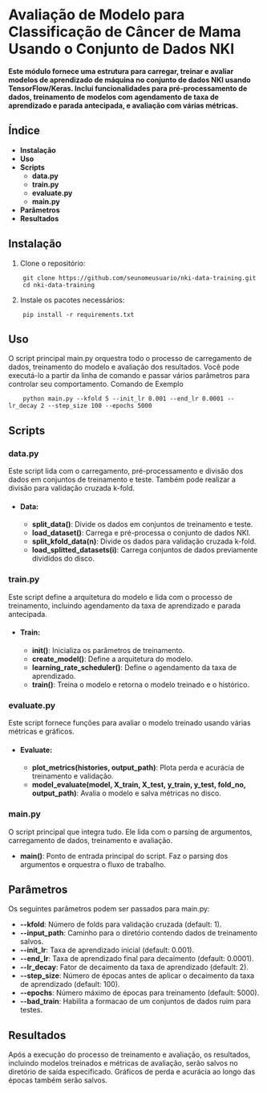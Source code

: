 # Avaliação de Modelo para Classificação de Câncer de Mama Usando o Conjunto de Dados NKI

**Este módulo fornece uma estrutura para carregar, treinar e avaliar modelos de aprendizado de máquina no conjunto de dados NKI usando TensorFlow/Keras. Inclui funcionalidades para pré-processamento de dados, treinamento de modelos com agendamento de taxa de aprendizado e parada antecipada, e avaliação com várias métricas.**

## Índice

- **Instalação**
- **Uso**
- **Scripts**
    - **data.py**
    - **train.py**
    - **evaluate.py**
    - **main.py**
- **Parâmetros**
- **Resultados**

## Instalação

1. Clone o repositório:

```
    git clone https://github.com/seunomeusuario/nki-data-training.git
    cd nki-data-training
```

2. Instale os pacotes necessários:

```
    pip install -r requirements.txt
```


## Uso

O script principal main.py orquestra todo o processo de carregamento de dados, treinamento do modelo e avaliação dos resultados. Você pode executá-lo a partir da linha de comando e passar vários parâmetros para controlar seu comportamento.
Comando de Exemplo

```
    python main.py --kfold 5 --init_lr 0.001 --end_lr 0.0001 --lr_decay 2 --step_size 100 --epochs 5000
```


## Scripts

### data.py

Este script lida com o carregamento, pré-processamento e divisão dos dados em conjuntos de treinamento e teste. Também pode realizar a divisão para validação cruzada k-fold.

- #### Data:
    - **split_data()**: Divide os dados em conjuntos de treinamento e teste.
    - **load_dataset()**: Carrega e pré-processa o conjunto de dados NKI.
    - **split_kfold_data(n)**: Divide os dados para validação cruzada k-fold.
    - **load_splitted_datasets(i)**: Carrega conjuntos de dados previamente divididos do disco.

### train.py

Este script define a arquitetura do modelo e lida com o processo de treinamento, incluindo agendamento da taxa de aprendizado e parada antecipada.


- #### Train:
    - **__init__()**: Inicializa os parâmetros de treinamento.
    - **create_model()**: Define a arquitetura do modelo.
    - **learning_rate_scheduler()**: Define o agendamento da taxa de aprendizado.
    - **train()**: Treina o modelo e retorna o modelo treinado e o histórico.

### evaluate.py

Este script fornece funções para avaliar o modelo treinado usando várias métricas e gráficos.

- #### Evaluate:
    - **plot_metrics(histories, output_path)**: Plota perda e acurácia de treinamento e validação.
    - **model_evaluate(model, X_train, X_test, y_train, y_test, fold_no, output_path)**: Avalia o modelo e salva métricas no disco.

### main.py

O script principal que integra tudo. Ele lida com o parsing de argumentos, carregamento de dados, treinamento e avaliação.

    
- **main()**: Ponto de entrada principal do script. Faz o parsing dos argumentos e orquestra o fluxo de trabalho.

## Parâmetros

Os seguintes parâmetros podem ser passados para main.py:

- **--kfold**: Número de folds para validação cruzada (default: 1).
- **--input_path**: Caminho para o diretório contendo dados de treinamento salvos.
- **--init_lr**: Taxa de aprendizado inicial (default: 0.001).
- **--end_lr**: Taxa de aprendizado final para decaimento (default: 0.0001).
- **--lr_decay**: Fator de decaimento da taxa de aprendizado (default: 2).
- **--step_size**: Número de épocas antes de aplicar o decaimento da taxa de aprendizado (default: 100).
- **--epochs**: Número máximo de épocas para treinamento (default: 5000).
- **--bad_train**: Habilita a formacao de um conjuntos de dados ruim para testes.

## Resultados

Após a execução do processo de treinamento e avaliação, os resultados, incluindo modelos treinados e métricas de avaliação, serão salvos no diretório de saída especificado. Gráficos de perda e acurácia ao longo das épocas também serão salvos.

